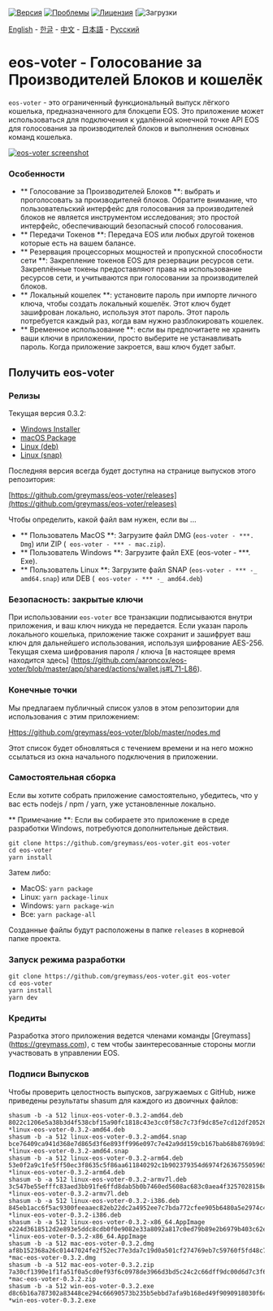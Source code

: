 [![Версия](https://img.shields.io/github/release/greymass/eos-voter/all.svg)](https://github.com/greymass/eos-voter/releases)
[![Проблемы](https://img.shields.io/github/issues/greymass/eos-voter.svg)](https://github.com/greymass/eos-voter/issues)
[![Лицензия](https://img.shields.io/badge/license-MIT-blue.svg)](https://raw.githubusercontent.com/greymass/eos-voter/master/LICENSE)
[![Загрузки](https://img.shields.io/github/downloads/greymass/eos-voter/total.svg)

[English](https://github.com/greymass/eos-voter/blob/master/README.md) - [한글](https://github.com/greymass/eos-voter/blob/master/README.kr.md) - [中文](https://github.com/greymass/eos-voter/blob/master/README.zh.md) - [日本語](https://github.com/greymass/eos-voter/blob/master/README.ja.md) - [Русский](https://github.com/greymass/eos-voter/blob/master/README.ru.md)

# eos-voter - Голосование за Производителей Блоков и кошелёк

`eos-voter` - это ограниченный функциональный выпуск лёгкого кошелька, предназначенного для блокцепи EOS. Это приложение может использоваться для подключения к удалённой конечной точке API EOS для голосования за производителей блоков и выполнения основных команд кошелька.


[![eos-voter screenshot](https://raw.githubusercontent.com/greymass/eos-voter/master/eos-voter.png)](https://raw.githubusercontent.com/greymass/eos-voter/master/eos-voter.png)

### Особенности

- ** Голосование за Производителей Блоков **: выбрать и проголосовать за производителей блоков. Обратите внимание, что пользовательский интерфейс для голосования за производителей блоков не является инструментом исследования; это простой интерфейс, обеспечивающий безопасный способ голосования.
- ** Передачи Токенов **: Передача EOS или любых другой токенов которые есть на вашем балансе.
- ** Резервация процессорных мощностей и пропускной способности сети **: Закрепление токенов EOS для резервации ресурсов сети. Закреплённые токены предоставляют права на использование ресурсов сети, и учитываются при голосовании за производителей блоков.
- ** Локальный кошелек **: установите пароль при импорте личного ключа, чтобы создать локальный кошелёк. Этот ключ будет зашифрован локально, используя этот пароль. Этот пароль потребуется каждый раз, когда вам нужно разблокировать кошелек.
- ** Временное использование **: если вы предпочитаете не хранить ваши ключи в приложении, просто выберите не устанавливать пароль. Когда приложение закроется, ваш ключ будет забыт.

## Получить eos-voter

### Релизы

Текущая версия 0.3.2:

- [Windows Installer](https://github.com/greymass/eos-voter/releases/download/v0.3.2/win-eos-voter-0.3.2.exe)
- [macOS Package](https://github.com/greymass/eos-voter/releases/download/v0.3.2/mac-eos-voter-0.3.2.dmg)
- [Linux (deb)](https://github.com/greymass/eos-voter/releases/download/v0.3.2/linux-eos-voter-0.3.2-amd64.deb)
- [Linux (snap)](https://github.com/greymass/eos-voter/releases/download/v0.3.2/linux-eos-voter-0.3.2-amd64.snap)

Последняя версия всегда будет доступна на странице выпусков этого репозитория:

[https://github.com/greymass/eos-voter/releases](https://github.com/greymass/eos-voter/releases)

Чтобы определить, какой файл вам нужен, если вы ...

- ** Пользователь MacOS **: Загрузите файл DMG (`eos-voter - ***. Dmg`) или ZIP (` eos-voter - *** - mac.zip`).
- ** Пользователь Windows **: Загрузите файл EXE (eos-voter - ***. Exe).
- ** Пользователь Linux **: Загрузите файл SNAP (`eos-voter - *** -_ amd64.snap`) или DEB (` eos-voter - *** -_ amd64.deb`)

### Безопасность: закрытые ключи

При использовании `eos-voter` все транзакции подписываются внутри приложения, и ваш ключ никуда не передается. Если указан пароль локального кошелька, приложение также сохранит и зашифрует ваш ключ для дальнейшего использования, используя шифрование AES-256. Текущая схема шифрования пароля / ключа [в настоящее время находится здесь] (https://github.com/aaroncox/eos-voter/blob/master/app/shared/actions/wallet.js#L71-L86).

### Конечные точки

Мы предлагаем публичный список узлов в этом репозитории для использования с этим приложением:

[Https://github.com/greymass/eos-voter/blob/master/nodes.md](https://github.com/greymass/eos-voter/blob/master/nodes.md)

Этот список будет обновляться с течением времени и на него можно ссылаться из окна начального подключения в приложении.

### Самостоятельная сборка

Если вы хотите собрать приложение самостоятельно, убедитесь, что у вас есть nodejs / npm / yarn, уже установленные локально.

** Примечание **: Если вы собираете это приложение в среде разработки Windows, потребуются дополнительные действия.

```
git clone https://github.com/greymass/eos-voter.git eos-voter
cd eos-voter
yarn install
```

Затем либо:

- MacOS: `yarn package`
- Linux: `yarn package-linux`
- Windows: `yarn package-win`
- Все: `yarn package-all`

Созданные файлы будут расположены в папке `releases` в корневой папке проекта.

### Запуск режима разработки

```
git clone https://github.com/greymass/eos-voter.git eos-voter
cd eos-voter
yarn install
yarn dev
```

### Кредиты

Разработка этого приложения ведется членами команды [Greymass] (https://greymass.com), с тем чтобы заинтересованные стороны могли участвовать в управлении EOS.

### Подписи Выпусков

Чтобы проверить целостность выпусков, загружаемых с GitHub, ниже приведены результаты shasum для каждого из двоичных файлов:

```
shasum -b -a 512 linux-eos-voter-0.3.2-amd64.deb
8022c1206e5a38b3d4f538cbf15a90fc1818c43e3cc0f58c7c73f9dc85e7cd12df20526a298611704d56d8a7429a7bcccc80aac5aba086729cd04f804f51a773 *linux-eos-voter-0.3.2-amd64.deb
shasum -b -a 512 linux-eos-voter-0.3.2-amd64.snap
bce76409ca941d368e7d865d3f6e893ff996e097c7e42a9dd159cb167bab68b8769b9d313b38633e89e1d6dcec180db49f67d8321a9e7a90be21b38958534430 *linux-eos-voter-0.3.2-amd64.snap
shasum -b -a 512 linux-eos-voter-0.3.2-arm64.deb
53e0f2a9c1fe5ff50ec3f8635c5f86aa611840292c1b902379354d6974f2636755059654d2305af43e968f2df90be75bd801125465d40307e3d851dc43a38c7d *linux-eos-voter-0.3.2-arm64.deb
shasum -b -a 512 linux-eos-voter-0.3.2-armv7l.deb
3c547be55efffc83aed3bb91fe6ffd8dab5b0b7460ed5608ac683c0aea4f3257028158eaa4e5db55bdff4d2e97dd0f277104540f5e2e36741db6f4384e27d90b *linux-eos-voter-0.3.2-armv7l.deb
shasum -b -a 512 linux-eos-voter-0.3.2-i386.deb
845eb1acc6f5ac9300feeaaec82eb22dc2a4952ee7c7bda772cfee905b6480a5e2974c4be53853441351f33a83960b590aa16c8baaeb346df5ae79e1a177a67f *linux-eos-voter-0.3.2-i386.deb
shasum -b -a 512 linux-eos-voter-0.3.2-x86_64.AppImage
e224d3618512d2e893e5ddc8cdb0f0e9082e33a8092a817c0ed79b89e2b6979b403c62ed0df012cd8bc13f4cb7dff31e162e09903073d0f4e14833f086106125 *linux-eos-voter-0.3.2-x86_64.AppImage
shasum -b -a 512 mac-eos-voter-0.3.2.dmg
af8b152368a26c01447024fe2f52ec77e3da7c19d0a501cf274769eb7c59760f5fd48c77e95a812e5d15ebcba5e132061ec8ce37fe4893da75a4cdae76650716 *mac-eos-voter-0.3.2.dmg
shasum -b -a 512 mac-eos-voter-0.3.2.zip
7a30cf1390e1f1fa51f0a5cd0ef93f6c0978de3966d3bd5c24c2c66dff9dc00d6d7c3f6434a65c37789c6d86a661877da5388e22470b44327303502b3b62a573 *mac-eos-voter-0.3.2.zip
shasum -b -a 512 win-eos-voter-0.3.2.exe
d8c6b16a787302a83448ce294c66690573b235b5ebbd7afa9b168ed49f9090918030f6c2d161bc3217bf138f10969bb441385a6190e67f730feee8109ccbfa71 *win-eos-voter-0.3.2.exe
```
